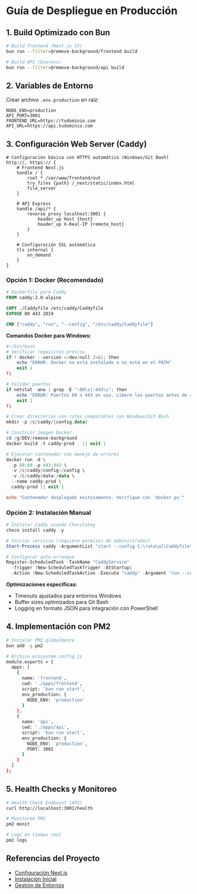 # Guía de Despliegue en Producción

## 1. Build Optimizado con Bun
```bash
# Build frontend (Next.js 15)
bun run --filter=@remove-background/frontend build

# Build API (Express)
bun run --filter=@remove-background/api build
```

## 2. Variables de Entorno
Crear archivo `.env.production` en raíz:
```env
NODE_ENV=production
API_PORT=3001
FRONTEND_URL=https://tudominio.com
API_URL=https://api.tudominio.com
```

## 3. Configuración Web Server (Caddy)
```caddy
# Configuración básica con HTTPS automático (Windows/Git Bash)
http://, https:// {
    # Frontend Next.js
    handle / {
        root * /var/www/frontend/out
        try_files {path} /_next/static/index.html
        file_server
    }

    # API Express
    handle /api/* {
        reverse_proxy localhost:3001 {
            header_up Host {host}
            header_up X-Real-IP {remote_host}
        }
    }

    # Configuración SSL automática
    tls internal {
        on_demand
    }
}
```

### Opción 1: Docker (Recomendado)
```dockerfile
# Dockerfile para Caddy
FROM caddy:2.8-alpine

COPY ./Caddyfile /etc/caddy/Caddyfile
EXPOSE 80 443 2019

CMD ["caddy", "run", "--config", "/etc/caddy/Caddyfile"]
```

**Comandos Docker para Windows:**
```powershell
#!/bin/bash
# Verificar requisitos previos
if ! docker --version >/dev/null 2>&1; then
    echo "ERROR: Docker no está instalado o no está en el PATH"
    exit 1
fi

# Validar puertos
if netstat -ano | grep -E ":80\s|:443\s"; then
    echo "ERROR: Puertos 80 o 443 en uso. Libere los puertos antes de continuar"
    exit 1
fi

# Crear directorios con rutas compatibles con Windows/Git Bash
mkdir -p /c/caddy/{config,data}

# Construir imagen Docker
cd /g/DEV/remove-background
docker build -t caddy-prod . || exit 1

# Ejecutar contenedor con manejo de errores
docker run -d \
  -p 80:80 -p 443:443 \
  -v /c/caddy/config:/config \
  -v /c/caddy/data:/data \
  --name caddy-prod \
  caddy-prod || exit 1

echo "Contenedor desplegado exitosamente. Verifique con 'docker ps'"
```

### Opción 2: Instalación Manual
```powershell
# Instalar Caddy usando Chocolatey
choco install caddy -y

# Iniciar servicio (requiere permisos de administrador)
Start-Process caddy -ArgumentList "start --config C:\ruta\al\Caddyfile" -Verb RunAs

# Configurar auto-arranque
Register-ScheduledTask -TaskName "CaddyService" 
  -Trigger (New-ScheduledTaskTrigger -AtStartup) 
  -Action (New-ScheduledTaskAction -Execute "caddy" -Argument "run --config C:\ruta\al\Caddyfile")
```

**Optimizaciones específicas:**
- Timeouts ajustados para entornos Windows
- Buffer sizes optimizados para Git Bash
- Logging en formato JSON para integración con PowerShell

## 4. Implementación con PM2
```bash
# Instalar PM2 globalmente
bun add -g pm2

# Archivo ecosystem.config.js
module.exports = {
  apps: [
    {
      name: 'frontend',
      cwd: './apps/frontend',
      script: 'bun run start',
      env_production: {
        NODE_ENV: 'production'
      }
    },
    {
      name: 'api',
      cwd: './apps/api',
      script: 'bun run start',
      env_production: {
        NODE_ENV: 'production',
        PORT: 3001
      }
    }
  ]
};
```

## 5. Health Checks y Monitoreo
```bash
# Health Check Endpoint (API)
curl http://localhost:3001/health

# Monitoreo PM2
pm2 monit

# Logs en tiempo real
pm2 logs
```


## Referencias del Proyecto
- [Configuración Next.js](./comandos-frontend.md)
- [Instalación Inicial](./comandos-instalacion.md)
- [Gestión de Entornos](../.gitignore#L5-L8)